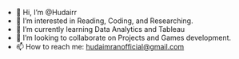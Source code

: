 - 👋 Hi, I’m @Hudairr
- 👀 I’m interested in Reading, Coding, and Researching.
- 🌱 I’m currently learning Data Analytics and Tableau
- 💞️ I’m looking to collaborate on Projects and Games development.
- 📫 How to reach me: hudaimranofficial@gmail.com

<!---
Hudairr/Hudairr is a ✨ special ✨ repository because its `README.md` (this file) appears on your GitHub profile.
You can click the Preview link to take a look at your changes.
--->
